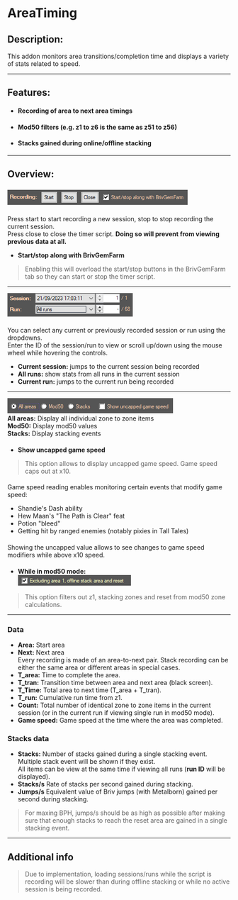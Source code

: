 # AreaTiming
## Description:
This addon monitors area transitions/completion time and displays a variety of stats related to speed.
___
## Features:
- #### Recording of area to next area timings
- #### Mod50 filters (e.g. z1 to z6 is the same as z51 to z56)
- #### Stacks gained during online/offline stacking
___
## Overview:
###
![start_stop_close_setting](Images/start_stop_close.png)
####
Press start to start recording a new session, stop to stop recording the current session.  
Press close to close the timer script. **Doing so will prevent from viewing previous data at all.**  
* **Start/stop along with BrivGemFarm**
>Enabling this will overload the start/stop buttons in the BrivGemFarm tab so they can start or stop the timer script.
___
![select_session_run](Images/select_session_run.png)
####
You can select any current or previously recorded session or run using the dropdowns.  
Enter the ID of the session/run to view or scroll up/down using the mouse wheel while hovering the controls.
- **Current session:** jumps to the current session being recorded
- **All runs:** show stats from all runs in the current session
- **Current run:** jumps to the current run being recorded
___
![radio_controls_and_uncapped_setting](Images/radio_view.png)  
**All areas:** Display all individual zone to zone items  
**Mod50:** Display mod50 values  
**Stacks:** Display stacking events
####
* **Show uncapped game speed**
>This option allows to display uncapped game speed.
Game speed caps out at x10.
####
Game speed reading enables monitoring certain events that modify game speed:
- Shandie's Dash ability
- Hew Maan's "The Path is Clear" feat
- Potion "bleed"
- Getting hit by ranged enemies (notably pixies in Tall Tales)
####
Showing the uncapped value allows to see changes to game speed modifiers while above x10 speed.
####
* **While in mod50 mode:**  
![excludeMod50Outliers_setting](Images/excludeMod50Outliers.png)
>This option filters out z1, stacking zones and reset from mod50 zone calculations.
___
### Data
- **Area:** Start area
- **Next:** Next area  
Every recording is made of an area-to-next pair. Stack recording can be either the same area or different areas in special cases.
- **T_area:** Time to complete the area.
- **T_tran:** Transition time between area and next area (black screen).
- **T_Time:** Total area to next time (T_area + T_tran).
- **T_run:** Cumulative run time from z1.
- **Count:** Total number of identical zone to zone items in the current session (or in the current run if viewing single run in mod50 mode).
- **Game speed:** Game speed at the time where the area was completed.  
### Stacks data
- **Stacks:** Number of stacks gained during a single stacking event.
Multiple stack event will be shown if they exist.  
All items can be view at the same time if viewing all runs (**run ID** will be displayed).
- **Stacks/s** Rate of stacks per second gained during stacking.
- **Jumps/s** Equivalent value of Briv jumps (with Metalborn) gained per second during stacking.
>For maxing BPH, jumps/s should be as high as possible after making sure that enough stacks to reach the reset area are gained in a single stacking event.
___
## Additional info
>Due to implementation, loading sessions/runs while the script is recording will be slower than during offline stacking or while no active session is being recorded.
